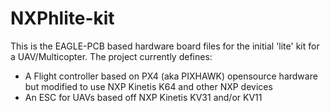 # NXPhlite-kit
This is the EAGLE-PCB based hardware board files for the initial 'lite' kit for a UAV/Multicopter.
The project currently defines:
* A Flight controller based on PX4 (aka PIXHAWK) opensource hardware but modified to use NXP Kinetis K64 and other NXP devices 
* An ESC for UAVs based off NXP Kinetis KV31 and/or KV11

